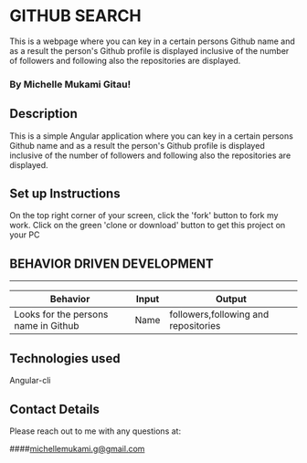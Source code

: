 # GITHUB SEARCH
This is a webpage where you can key in a certain persons Github name and as a result the person's Github profile is displayed inclusive of the number of followers and following also the repositories are displayed.
### By Michelle Mukami Gitau!

## Description
This is a simple Angular application where you can key in a certain persons Github name and as a result the person's Github profile is displayed inclusive of the number of followers and following also the repositories are displayed.
## Set up Instructions

On the top right corner of your screen, click the 'fork' button to fork my work.
Click on the green 'clone or download' button to get this project on your PC

## BEHAVIOR DRIVEN DEVELOPMENT 

* * *

| Behavior                         | Input            | Output       |
| -------------------------------- | ---------------- | ------------ |
| Looks for the persons name in Github                  | Name      | followers,following and repositories  |


## Technologies used

  Angular-cli

## Contact Details

Please reach out to me with any questions at:

####michellemukami.g@gmail.com

